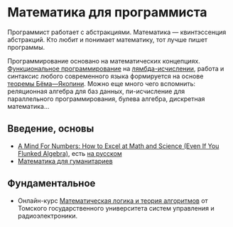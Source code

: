 # Математика для программиста

Программист работает с абстракциями. Математика — квинтэссенция абстракций. Кто любит и понимает математику, тот лучше пишет программы.

Программирование основано на математических концепциях. [Функциональное программирование](https://ru.wikipedia.org/wiki/Функциональное_программирование) на [лямбда-исчислении](https://ru.wikipedia.org/wiki/Лямбда-исчисление), работа и синтаксис любого современного языка формируется на основе [теоремы Бёма—Якопини](https://ru.wikipedia.org/wiki/Теорема_Бёма_—_Якопини). Можно еще много чего вспомнить: реляционная алгебра для баз данных, пи-исчисление для параллельного программирования, булева алгебра, дискретная математика...

## Введение, основы

* [A Mind For Numbers: How to Excel at Math and Science \(Even If You Flunked Algebra\)](https://www.amazon.com/Mind-Numbers-Science-Flunked-Algebra-ebook/dp/B00G3L19ZU), есть [на русском](https://www.ozon.ru/context/detail/id/33253422/)
* [Математика для гуманитариев](https://www.ozon.ru/context/detail/id/141501947/)

## Фундаментальное

* Онлайн-курс [Математическая логика и теория алгоритмов](https://www.lektorium.tv/mooc2/26749) от Томского государственного университета систем управления и радиоэлектроники.


